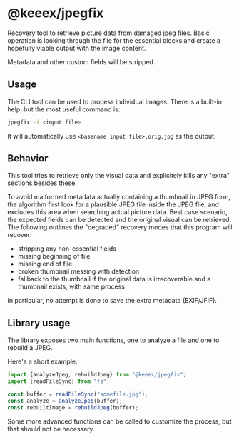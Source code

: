 @keeex/jpegfix
==============

Recovery tool to retrieve picture data from damaged jpeg files.
Basic operation is looking through the file for the essential blocks and create
a hopefully viable output with the image content.

Metadata and other custom fields will be stripped.

Usage
-----
The CLI tool can be used to process individual images.
There is a built-in help, but the most useful command is:

```bash
jpegfix -i <input file>
```

It will automatically use `<basename input file>.orig.jpg` as the output.

Behavior
--------
This tool tries to retrieve only the visual data and explicitely kills any
"extra" sections besides these.

To avoid malformed metadata actually containing a thumbnail in JPEG form, the
algorithm first look for a plausible JPEG file inside the JPEG file, and
excludes this area when searching actual picture data.
Best case scenario, the expected fields can be detected and the original visual
can be retrieved.
The following outlines the "degraded" recovery modes that this program will
recover:

- stripping any non-essential fields
- missing beginning of file
- missing end of file
- broken thumbnail messing with detection
- fallback to the thumbnail if the original data is irrecoverable and a
  thumbnail exists, with same process

In particular, no attempt is done to save the extra metadata (EXIF/JFIF).

Library usage
-------------

The library exposes two main functions, one to analyze a file and one to rebuild
a JPEG.

Here's a short example:

```JavaScript
import {analyzeJpeg, rebuildJpeg} from "@keeex/jpegfix";
import {readFileSync} from "fs";

const buffer = readFileSync("somefile.jpg");
const analyze = analyzeJpeg(buffer);
const rebuiltImage = rebuildJpeg(buffer);
```

Some more advanced functions can be called to customize the process, but that
should not be necessary.
